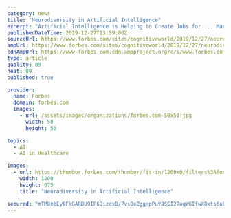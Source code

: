 ```yaml
---
category: news
title: "Neurodiversity in Artificial Intelligence"
excerpt: "Artificial Intelligence is Helping to Create Jobs for ... Many of them also need routine visual therapy to increase hand-eye coordination. Recognizing the need for therapy, and playing to this ..."
publishedDateTime: 2019-12-27T13:59:00Z
sourceUrl: https://www.forbes.com/sites/cognitiveworld/2019/12/27/neurodiversity-in-artificial-intelligence/
ampUrl: https://www.forbes.com/sites/cognitiveworld/2019/12/27/neurodiversity-in-artificial-intelligence/amp/
cdnAmpUrl: https://www-forbes-com.cdn.ampproject.org/c/s/www.forbes.com/sites/cognitiveworld/2019/12/27/neurodiversity-in-artificial-intelligence/amp/
type: article
quality: 89
heat: 89
published: true

provider:
  name: Forbes
  domain: forbes.com
  images:
    - url: /assets/images/organizations/forbes.com-50x50.jpg
      width: 50
      height: 50

topics:
  - AI
  - AI in Healthcare

images:
  - url: https://thumbor.forbes.com/thumbor/fit-in/1200x0/filters%3Aformat%28jpg%29/https%3A%2F%2Fspecials-images.forbesimg.com%2Fimageserve%2F5e060ce1e961e100073a0424%2F0x0.jpg%3FcropX1%3D0%26cropX2%3D5499%26cropY1%3D192%26cropY2%3D3286
    width: 1200
    height: 675
    title: "Neurodiversity in Artificial Intelligence"

secured: "mTM8xbEy8FkGARDU9IP6QizexB/7vsOeZgg+pPuY8SSI27oqW6IfwXQxts6oEnYmcdD2ns323RTemCJIfRG3+rTRbjuFVXEHK8dqBGr/KF/b1/z9jsuzRBgMQzzpXG6iqe3SJutVXgr+3xoubinhhZCPPcnoiDbFF+0n3lxfGPOrZIabf/SAxTmKy3jp0vPkkrKrI8BjpSPRXQCgsk2WISTf/Cs1Ty0vG3U/RAkg7XyWl8zSZAfyAmbiizrMhoKhz6L8YwThL998DLXy3KiOBeMmbyasjAE88w6HfUB5GBzcbMdXHZX/web6EvG3Vp7u;LAzSzcwMrVHCn+DnR12nFQ=="
---
```


